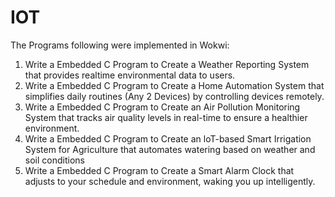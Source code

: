 # IOT
The Programs following were implemented in Wokwi:
1. Write a Embedded C Program to Create a Weather Reporting System that provides realtime environmental data to users.
2. Write a Embedded C Program to Create a Home Automation System that simplifies daily routines (Any 2 Devices) by controlling devices remotely.
3. Write a Embedded C Program to Create an Air Pollution Monitoring System that tracks air quality levels in real-time to ensure a healthier environment.
4. Write a Embedded C Program to Create an loT-based Smart Irrigation System for Agriculture that automates watering based on weather and soil conditions
5. Write a Embedded C Program to Create a Smart Alarm Clock that adjusts to your schedule and environment, waking you up intelligently.
